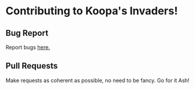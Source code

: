 # Contributing to Koopa's Invaders!

## Bug Report

Report bugs [here.](ISSUE_TEMPLATE/bug_report.md)

## Pull Requests

Make requests as coherent as possible, no need to be fancy.
Go for it Ash!
